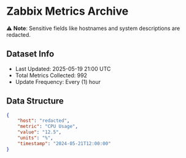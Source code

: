 # Zabbix Metrics Archive

⚠️ **Note**: Sensitive fields like hostnames and system descriptions are redacted.

## Dataset Info
- Last Updated: 2025-05-19 21:00 UTC
- Total Metrics Collected: 992
- Update Frequency: Every (1) hour

## Data Structure
```json
{
    "host": "redacted",
    "metric": "CPU Usage",
    "value": "12.5",
    "units": "%",
    "timestamp": "2024-05-21T12:00:00"
}
```
